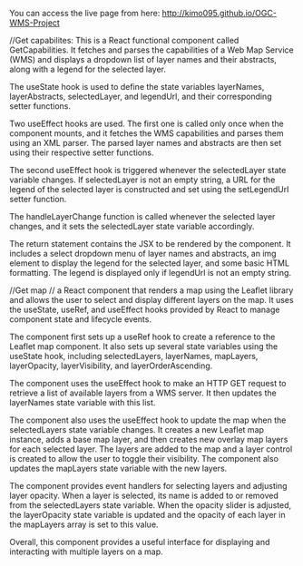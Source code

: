 You can access the live page from here:
http://kimo095.github.io/OGC-WMS-Project

//Get capabilites: 
This is a React functional component called GetCapabilities. It fetches and parses the capabilities of a Web Map Service (WMS) and displays a dropdown list of layer names and their abstracts, along with a legend for the selected layer.

The useState hook is used to define the state variables layerNames, layerAbstracts, selectedLayer, and legendUrl, and their corresponding setter functions.

Two useEffect hooks are used. The first one is called only once when the component mounts, and it fetches the WMS capabilities and parses them using an XML parser. The parsed layer names and abstracts are then set using their respective setter functions.

The second useEffect hook is triggered whenever the selectedLayer state variable changes. If selectedLayer is not an empty string, a URL for the legend of the selected layer is constructed and set using the setLegendUrl setter function.

The handleLayerChange function is called whenever the selected layer changes, and it sets the selectedLayer state variable accordingly.

The return statement contains the JSX to be rendered by the component. It includes a select dropdown menu of layer names and abstracts, an img element to display the legend for the selected layer, and some basic HTML formatting. The legend is displayed only if legendUrl is not an empty string.

//Get map //
a React component that renders a map using the Leaflet library and allows the user to select and display different layers on the map. It uses the useState, useRef, and useEffect hooks provided by React to manage component state and lifecycle events.

The component first sets up a useRef hook to create a reference to the Leaflet map component. It also sets up several state variables using the useState hook, including selectedLayers, layerNames, mapLayers, layerOpacity, layerVisibility, and layerOrderAscending.

The component uses the useEffect hook to make an HTTP GET request to retrieve a list of available layers from a WMS server. It then updates the layerNames state variable with this list.

The component also uses the useEffect hook to update the map when the selectedLayers state variable changes. It creates a new Leaflet map instance, adds a base map layer, and then creates new overlay map layers for each selected layer. The layers are added to the map and a layer control is created to allow the user to toggle their visibility. The component also updates the mapLayers state variable with the new layers.

The component provides event handlers for selecting layers and adjusting layer opacity. When a layer is selected, its name is added to or removed from the selectedLayers state variable. When the opacity slider is adjusted, the layerOpacity state variable is updated and the opacity of each layer in the mapLayers array is set to this value.

Overall, this component provides a useful interface for displaying and interacting with multiple layers on a map.
